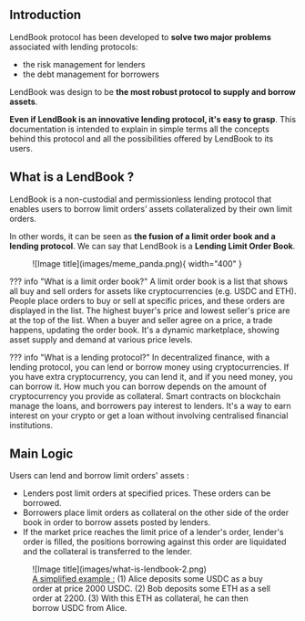 
<h2 style="font-weight: bold;">Introduction</h2>

LendBook protocol has been developed to **solve two major problems** associated with lending protocols:

* the risk management for lenders
* the debt management for borrowers

LendBook was design to be **the most robust protocol to supply and borrow assets**.

**Even if LendBook is an innovative lending protocol, it's easy to grasp**. 
This documentation is intended to explain in simple terms all the concepts behind this protocol and all the possibilities offered by LendBook to its users.

<!-- commentaire -->
<h2 style="font-weight: bold;">What is a LendBook ?</h2>

LendBook is a non-custodial and permissionless lending protocol that enables users to borrow limit orders’ assets collateralized by their own limit orders. 

In other words, it can be seen as **the fusion of a limit order book and a lending protocol**. We can say that LendBook is a **Lending Limit Order Book**.

<figure markdown>
  ![Image title](images/meme_panda.png){ width="400" }
</figure>



??? info "What is a limit order book?"
    A limit order book is a list that shows all buy and sell orders for assets like cryptocurrencies (e.g. USDC and ETH). People place orders to buy or sell at specific prices, and these orders are displayed in the list. The highest buyer's price and lowest seller's price are at the top of the list. When a buyer and seller agree on a price, a trade happens, updating the order book. It's a dynamic marketplace, showing asset supply and demand at various price levels.

??? info "What is a lending protocol?"
    In decentralized finance, with a lending protocol, you can lend or borrow money using cryptocurrencies. If you have extra cryptocurrency, you can lend it, and if you need money, you can borrow it. How much you can borrow depends on the amount of cryptocurrency you provide as collateral. Smart contracts on blockchain manage the loans, and borrowers pay interest to lenders.  It's a way to earn interest on your crypto or get a loan without involving centralised financial institutions.


<h2 style="font-weight: bold;">Main Logic</h2>

Users can lend and borrow limit orders' assets :

* Lenders post limit orders at specified prices. These orders can be borrowed.
* Borrowers place limit orders as collateral on the other side of the order book in order to borrow assets posted by lenders.
* If the market price reaches the limit price of a lender's order, lender's order is filled, the positions borrowing against this order are liquidated and the collateral is transferred to the lender.


<figure markdown>
  ![Image title](images/what-is-lendbook-2.png)
  <figcaption> <u>A simplified example :</u> (1) Alice deposits some USDC as a buy order at price 2000 USDC. (2) Bob deposits some ETH as a sell order at 2200. (3) With this ETH as collateral, he can then borrow USDC from Alice.</figcaption>
</figure>

